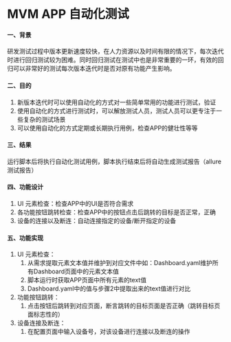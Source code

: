 # MVM APP 自动化测试

#### 一、背景

研发测试过程中版本更新速度较快，在人力资源以及时间有限的情况下，每次迭代时进行回归测试较为困难。同时回归测试在测试中也是非常重要的一环，有效的回归可以非常好的测试每次版本迭代时是否对原有功能产生影响。



#### 二、目的

1. 新版本迭代时可以使用自动化的方式对一些简单常用的功能进行测试，验证
2. 使用自动化的方式进行测试时，可以解放测试人员，测试人员可以更专注于一些复杂的测试场景
3. 可以使用自动化的方式定期或长期执行用例，检查APP的健壮性等等



#### 三、结果

运行脚本后将执行自动化测试用例，脚本执行结束后将自动生成测试报告（allure测试报告）



#### 四、功能设计

1. UI 元素检查：检查APP中的UI是否符合需求
2. 各功能按钮跳转检查：检查APP中的按钮点击后跳转的目标是否正常，正确
3. 设备的连接以及断连：自动连接指定的设备/断开指定的设备



#### 五、功能实现

1. UI 元素检查：
   1. 从需求提取元素文本值并维护到对应文件中如：Dashboard.yaml维护所有Dashboard页面中的元素文本值
   2. 脚本运行时获取APP页面中所有元素的text值
   3. Dashboard.yaml中的值与步骤2中提取出来的text值进行对比
2. 功能按钮跳转：
   1. 点击按钮后跳转到对应页面，断言跳转的目标页面是否正确（跳转目标页面标志性的）
3. 设备连接及断连：
   1. 在配置页面中输入设备号，对该设备进行连接以及断连的操作

